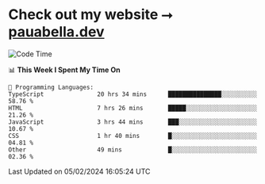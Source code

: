 # Check out my website ⭢ [pauabella.dev](https://pauabella.dev)

<!--START_SECTION:waka-->
![Code Time](http://img.shields.io/badge/Code%20Time-2%2C959%20hrs%2056%20mins-blue)

📊 **This Week I Spent My Time On** 

```text
💬 Programming Languages: 
TypeScript               20 hrs 34 mins      ███████████████░░░░░░░░░░   58.76 % 
HTML                     7 hrs 26 mins       █████░░░░░░░░░░░░░░░░░░░░   21.26 % 
JavaScript               3 hrs 44 mins       ███░░░░░░░░░░░░░░░░░░░░░░   10.67 % 
CSS                      1 hr 40 mins        █░░░░░░░░░░░░░░░░░░░░░░░░   04.81 % 
Other                    49 mins             █░░░░░░░░░░░░░░░░░░░░░░░░   02.36 % 
```


 Last Updated on 05/02/2024 16:05:24 UTC
<!--END_SECTION:waka-->
